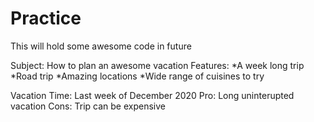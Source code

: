 # Practice

This will hold some awesome code in future

Subject: How to plan an awesome vacation
Features:
*A week long trip
*Road trip
*Amazing locations
*Wide range of cuisines to try


Vacation Time: Last week of December 2020
Pro: Long uninterupted vacation
Cons: Trip can be expensive
